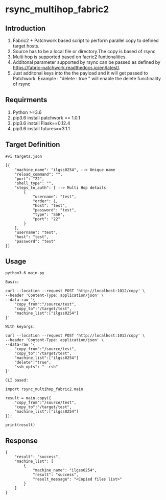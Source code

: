 # rsync_multihop_fabric2


## Introduction
1. Fabric2 + Patchwork based script to perform parallel copy to defined target hosts.
2. Source has to be a local file or directory.The copy is based of rsync
2. Multi hop is supported based on facric2 funtionalities.
3. Additonal parameter supported by rsync can be passed as defined by https://fabric-patchwork.readthedocs.io/en/latest/.
4. Just additonal keys into the the payload and it will get passed to Patchwork. Example : "delete : true " will enable the delete functinality of rsync

## Requirments
1. Python >=3.6 
2. pip3.6 install patchwork == 1.0.1
3. pip3.6 install Flask==0.12.4
4. pip3.6 install futures==3.1.1


## Target Definition
```
#vi targets.json

[{
    "machine_name": "ilgss0254", --> Unique name
    "reload_command": "",
    "port": "22",
    "shell_type": "",
    "steps_to_auth": [ --> Multi Hop details
        {
            "username": "test",
            "order": 1,
            "host": "test",
            "password": "test",
            "type": "SSH",
            "port": "22"
        }
    ],
    "username": "test",
    "host": "test",
    "password": "test"
}]
```

## Usage

```
python3.6 main.py
```

```
Basic:

curl --location --request POST 'http://localhost:1012/copy' \
--header 'Content-Type: application/json' \
--data-raw '{
    "copy_from":"/source/test",
    "copy_to":"/target/test",
    "machine_list":["ilgss0254"]
}'

With keyargs:

curl --location --request POST 'http://localhost:1012/copy' \
--header 'Content-Type: application/json' \
--data-raw '{
    "copy_from":"/source/test",
    "copy_to":"/target/test",
    "machine_list":["ilgss0254"]
    "delete":"true",
    "ssh_opts": "--rsh"
}'
```


```
CLI based:

import rsync_multihop_fabric2.main

result = main.copy({
    "copy_from":"/source/test",
    "copy_to":"/target/test",
    "machine_list":["ilgss0254"]
});

print(result)
```
## Response
```
{
    "result": "success",
    "machine_list": [
        {
            "machine_name": "ilgss0254",
            "result": "success",
            "result_message": "<Copied files list>"
        }
    ]
}
```
